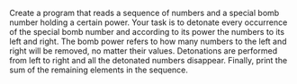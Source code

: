 Create a program that reads a sequence of numbers and a special bomb number holding a certain power. 
Your task is to detonate every occurrence of the special bomb number and according to its power the numbers to its left and right. 
The bomb power refers to how many numbers to the left and right will be removed, no matter their values.
Detonations are performed from left to right and all the detonated numbers disappear. Finally, print the sum of the remaining elements in the sequence.
